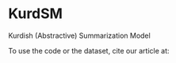 # KurdSM
Kurdish (Abstractive) Summarization Model

To use the code or the dataset, cite our article at:
